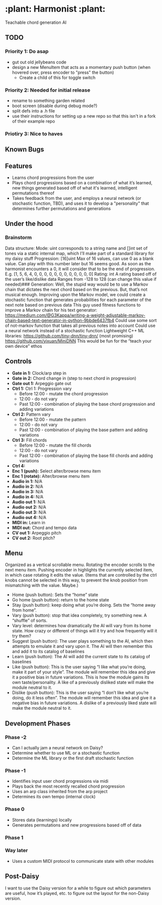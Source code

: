 # :plant: Harmonist :plant:
Teachable chord generation AI

## TODO
### Priority 1: Do asap
* gut out old jellybeans code
* design a new MenuItem that acts as a momentary push button (when hovered over, press encoder to "press" the button)
    * Create a child of this for toggle switch

### Priority 2: Needed for initial release
* rename to something garden related
* boot screen (disable during debug mode?)
* split defs into a .h file
* use their instructions for setting up a new repo so that this isn't in a fork of their example repo

### Priotiry 3: Nice to haves

## Known Bugs


## Features
* Learns chord progressions from the user
* Plays chord progressions based on a combination of what it’s learned, new things generated based off of what it's learned, intelligent permutations thereof
* Takes feedback from the user, and employs a neural network (or stochastic function, TBD), and uses it to develop a "personality" that determines further permutations and generations

## Under the hood
### Brainstorm
Data structure:
Mode: uint 
corresponds to a string name and []int set of tones via a static internal map, which I’ll make part of a standard library for my daisy stuff
Progression: [16]uint
Max of 16 values, can use 0 as a blank value. Can play with this number later but 16 seems good. As soon as the harmonist encounters a 0, it will consider that to be the end of progression.
E.g. [1, 5, 6, 4, 0, 0, 0, 0, 0, 0, 0, 0, 0, 0, 0, 0]
Rating: int
A rating based off of the user’s like/dislike data
Ranges from -128 to 128 (can change this value if needed)###
Generation:
Well, the stupid way would be to use a Markov chain that dictates the next chord based on the previous. But, that’s not musical enough.
Improving upon the Markov model, we could create a stochastic function that generates probabilities for each parameter of the next note based on previous data
This guy used fitness functions to improve a Markov chain for his text generator: https://medium.com/@G3Kappa/writing-a-weight-adjustable-markov-chain-based-text-generator-in-python-9bbde6437fb4
Could use some sort of not-markov function that takes all previous notes into account
Could use a neural network instead of a stochastic function
Lightweight C++ ML libraries: https://github.com/tiny-dnn/tiny-dnn/ (most promising) https://github.com/yixuan/MiniDNN
This would be fun for the “teach your own device” ethos


## Controls
* **Gate in 1:** Clock/arp step in
* **Gate in 2:** Chord change in (step to next chord in progression)
* **Gate out 1:** Arpeggio gate out
* **Ctrl 1:** Ctrl 1: Progression vary
    * Before 12:00 - mutate the chord progression
    * 12:00 - do not vary
    * Past 12:00 - combination of playing the base chord progression and adding variations
* **Ctrl 2:** Pattern vary
    * Before 12:00 - mutate the pattern
    * 12:00 - do not vary
    * Past 12:00 - combination of playing the base pattern and adding variations
* **Ctrl 3:** Fill chords
    * Before 12:00 - mutate the fill chords
    * 12:00 - do not vary
    * Past 12:00 - combination of playing the base fill chords and adding variations
* **Ctrl 4:**
* **Enc 1 (push):** Select alter/browse menu item 
* **Enc 1 (rotate):** Alter/browse menu item
* **Audio in 1:** N/A
* **Audio in 2:** N/A
* **Audio in 3:** N/A
* **Audio in 4:** N/A
* **Audio out 1:** N/A
* **Audio out 2:** N/A
* **Audio out 3:** N/A
* **Audio out 4:** N/A
* **MIDI in:** Learn in
* **MIDI out:** Chord and tempo data
* **CV out 1:** Arpeggio pitch
* **CV out 2:** Root pitch?


## Menu

Organized as a vertical scrollable menu. Rotating the encoder scrolls to the next menu item. Pushing encoder in highlights the currently selected item, in which case rotating it edits the value. (Items that are controlled by the ctrl knobs cannot be selected in this way, to prevent the knob position from mismatching with the value. Maybe.)

* Home (push button): Sets the “home” state 
* Go home (push button): return to the home state 
* Stay (push button): keep doing what you’re doing. Sets the “home away from home”. 
* Vary (push button): stop that idea completely, try something new. A “shuffle” of sorts.
* Vary level: determines how dramatically the AI will vary from its home state. How crazy or different of things will it try and how frequently will it try them?
* Suggest (push button): The user plays something to the AI, which then attempts to emulate it and vary upon it. The AI will then remember this and add it to its catalog of baselines
* Learn (push button): The AI will add the current state to its catalog of baselines 
* Like (push button): This is the user saying “I like what you’re doing, make it part of your style”. The module will remember this idea and give it a positive bias in future variations. This is how the module gains its own taste/personality. A like of a previously disliked state will make the module neutral to it. 
* Dislike (push button): This is the user saying “I don’t like what you’re doing, do it less often”. The module will remember this idea  and give it a negative bias in future variations. A dislike of a previously liked state will make the module neutral to it.


## Development Phases


### Phase -2
* Can I actually jam a neural network on Daisy?
* Determine whether to use ML or a stochastic function
* Determine the ML library or the first draft stochastic function

### Phase -1
* Identifies input user chord progressions via midi
* Plays back the most recently recalled chord progression
* Uses an arp class inherited from the arp project
* Determines its own tempo (internal clock)


### Phase 0
* Stores data (learnings) locally
* Generates permutations and new progressions based off of data


### Phase 1


### Way later
* Uses a custom MIDI protocol to communicate state with other modules


## Post-Daisy
I want to use the Daisy version for a while to figure out which parameters are useful, how it’s played, etc. to figure out the layout for the non-Daisy version. 